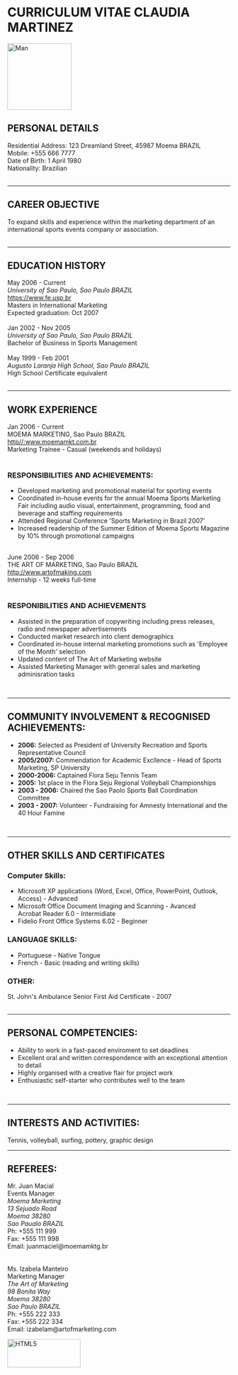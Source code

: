 <!DOCTYPE html>
<head>
	<h1>CURRICULUM VITAE CLAUDIA MARTINEZ</h1>
</head>
<p><a href="https://alexstudio.ch/business-portrait/" target="_blank"><img src="https://alexstudio.ch/wp-content/uploads/2019/01/business.portrait.cv_.resume.geneva.15.jpg" width="145" height="150" alt="Man" title="Man"></a></p>
	<h2>PERSONAL DETAILS</h2>
	Residential Address: 123 Dreamland Street, 45987 Moema BRAZIL<br>
	Mobile: +555 666 7777<br>
	Date of Birth: 1 April 1980<br>
	Nationality: Brazilian<br>
<br>
<hr>
	<h2>CAREER OBJECTIVE</h2>
	To expand skills and experience within the marketing department of an international sports events company or association.<br>
<br>
<hr>
	<h2>EDUCATION HISTORY</h2>
	May 2006 - Current<br>
	<i>University of Sao Paulo, Sao Paulo BRAZIL</i><br>
	<a href="https://www.fe.usp.br">https://www.fe.usp.br</a><br>
	Masters in International Marketing<br>
	Expected graduation: Oct 2007<br>
<br>
	Jan 2002 - Nov 2005<br>
	<i>University of Sao Paulo, Sao Paulo BRAZIL</i><br>
	Bachelor of Business in Sports Management<br>
<br>
	May 1999 - Feb 2001<br>
	<i>Augusto Laranja High School, Sao Paulo BRAZIL</i><br>
	High School Certificate equivalent<br>
<br>
<hr>
	<h2>WORK EXPERIENCE</h2>	
	Jan 2006 - Current<br>
	MOEMA MARKETING, Sao Paulo BRAZIL<br>
	<a href="http://www.moemamkt.com.br">http//:www.moemamkt.com.br</a><br>
	Marketing Trainee - Casual (weekends and holidays)<br>
<br>
	<h3>RESPONSIBILITIES AND ACHIEVEMENTS:</h3>
	<ul>
		<li>Developed marketing and promotional material for sporting events<br>
		<li>Coordinated in-house events for the annual Moema Sports Marketing Fair including audio visual, entertainment, programming, food and beverage and staffing requirements<br>
		<li>Attended Regional Conference 'Sports Marketing in Brazil 2007'<br>
		<li>Increased readership of the Summer Edition of Moema Sports Magazine by 10% through promotional campaigns<br>
	</ul>
<br>
	June 2006 - Sep 2006<br>
	THE ART OF MARKETING, Sao Paulo BRAZIL<br>
	<a href="http://www.artofmaking.com">http://www.artofmaking.com</a><br>
	Internship - 12 weeks full-time<br>
<br>
	<h3>RESPONIBILITIES AND ACHIEVEMENTS</h3>
	<ul>
		<li>Assisted in the preparation of copywriting including press releases, radio and newspaper advertisements<br>
		<li>Conducted market research into client demographics<br>
		<li>Coordinated in-house internal marketing promotions such as 'Employee of the Month' selection<br>
		<li>Updated content of The Art of Marketing website<br>
		<li>Assisted Marketing Manager with general sales and marketing adminisration tasks<br>
	</ul>
<br>
<hr>
	<h2>COMMUNITY INVOLVEMENT & RECOGNISED ACHIEVEMENTS:</h2>
	<ul>
		<li><strong>2006:</strong> Selected as President of University Recreation and Sports Representative Council<br>
		<li><strong>2005/2007:</strong> Commendation for Academic Excllence - Head of Sports Marketing, SP University<br>
		<li><strong>2000-2006:</strong> Captained Flora Seju Tennis Team<br>
		<li><strong>2005:</strong> 1st place in the Flora Seju Regional Volleyball Championships<br>
		<li><strong>2003 - 2006:</strong> Chaired the Sao Paolo Sports Ball Coordination Committee<br>
		<li><strong>2003 - 2007:</strong> Volunteer - Fundraising for Amnesty International and the 40 Hour Famine<br>
	</ul>
<br>
<hr>
	<h2>OTHER SKILLS AND CERTIFICATES</h2>
	<h3>Computer Skills:</h3>
	<ul>
		<li>Microsoft XP applications (Word, Excel, Office, PowerPoint, Outlook, Access) - Advanced<br>
		<li>Microsoft Office Document Imaging and Scanning - Avanced<br>Acrobat Reader 6.0 - Intermidiate<br>
		<li>Fidelio Front Office Systems 6.02 - Beginner<br>
	</ul>
	<h3>LANGUAGE SKILLS:</h3>
	<ul>
		<li>Portuguese - Native Tongue<br>
		<li>French - Basic (reading and writing skills)<br>
	</ul>
	<h3>OTHER:</h3>
	St. John's Ambulance Senior First Aid Certificate - 2007<br>
<br>
<hr>
	<h2>PERSONAL COMPETENCIES:</h2>
	<ul>
		<li>Ability to work in a fast-paced enviroment to set deadlines</li>
		<li>Excellent oral and written correspondence with an exceptional attention to detail</li>
		<li>Highly organised with a creative flair for project work</li>
		<li>Enthusiastic self-starter who contributes well to the team</li>
	</ul>
<br>
<hr>
	<h2>INTERESTS AND ACTIVITIES:</h2>
	Tennis, volleyball, surfing, pottery, graphic design
<br>
<hr>
	<h2>REFEREES:</h2>
	Mr. Juan Macial<br>
	Events Manager<br>
	<address>Moema Marketing<br>
	13 Sejuado Road<br>
	Moema 38280<br>
	Sao Paualo BRAZIL</address>
	Ph: +555 111 999<br>
	Fax: +555 111 998<br>
	Email: juanmaciel@moemamktg.br<br>
<br>
<br>
	Ms. Izabela Manteiro<br>
	Marketing Manager<br>
	<address>The Art of Marketing<br>
	98 Bonita Way<br>
	Moema 38280<br>
	Sao Paulo BRAZIL</address>
	Ph: +555 222 333<br>
	Fax: +555 222 334<br>
	Email: izabelam@artofmarketing.com

<p><a href="http://validator.w3.org/check?uri=referer" target="_blank"><img src="https://www.w3.org/html/logo/badge/html5-badge-h-css3-semantics.png" width="165" height="64" alt="HTML5" title="HTML5"></a></p>

</html>

